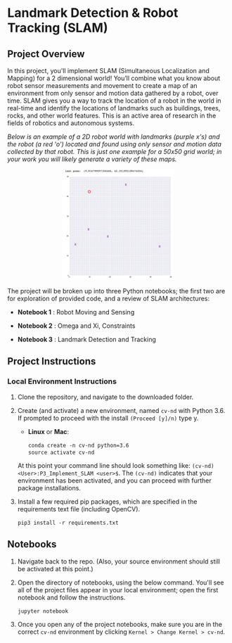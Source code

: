 # Landmark Detection & Robot Tracking (SLAM)

## Project Overview

In this project, you'll implement SLAM (Simultaneous Localization and Mapping) for a 2 dimensional world! You’ll combine what you know about robot sensor measurements and movement to create a map of an environment from only sensor and motion data gathered by a robot, over time. SLAM gives you a way to track the location of a robot in the world in real-time and identify the locations of landmarks such as buildings, trees, rocks, and other world features. This is an active area of research in the fields of robotics and autonomous systems. 

*Below is an example of a 2D robot world with landmarks (purple x's) and the robot (a red 'o') located and found using *only* sensor and motion data collected by that robot. This is just one example for a 50x50 grid world; in your work you will likely generate a variety of these maps.*

<p align="center">
  <img src="./images/robot_world.png" width=50% height=50% />
</p>

The project will be broken up into three Python notebooks; the first two are for exploration of provided code, and a review of SLAM architectures:

* __Notebook 1__ : Robot Moving and Sensing

* __Notebook 2__ : Omega and Xi, Constraints 

* __Notebook 3__ : Landmark Detection and Tracking 


## Project Instructions


### Local Environment Instructions

1. Clone the repository, and navigate to the downloaded folder.

2. Create (and activate) a new environment, named `cv-nd` with Python 3.6. If prompted to proceed with the install `(Proceed [y]/n)` type y.

	- __Linux__ or __Mac__: 
		```
		conda create -n cv-nd python=3.6
		source activate cv-nd
		```
	At this point your command line should look something like: `(cv-nd) <User>:P3_Implement_SLAM <user>$`. The `(cv-nd)` indicates that your environment has been activated, and you can proceed with further package installations.

6. Install a few required pip packages, which are specified in the requirements text file (including OpenCV).
	```
	pip3 install -r requirements.txt
	```


## Notebooks

1. Navigate back to the repo. (Also, your source environment should still be activated at this point.)

2. Open the directory of notebooks, using the below command. You'll see all of the project files appear in your local environment; open the first notebook and follow the instructions.
	```shell
	jupyter notebook
	```

3. Once you open any of the project notebooks, make sure you are in the correct `cv-nd` environment by clicking `Kernel > Change Kernel > cv-nd`.
